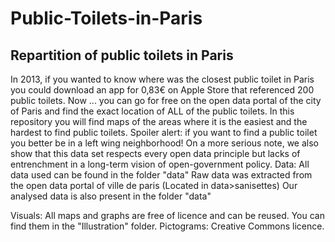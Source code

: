 # Public-Toilets-in-Paris
## Repartition of public toilets in Paris
In 2013, if you wanted to know where was the closest public toilet in Paris you could download an app for 0,83€ on Apple Store that referenced 200 public toilets. Now ... you can go for free on the open data portal of the city of Paris and find the exact location of ALL of the public toilets.
In this repository you will find maps of the areas where it is the easiest and the hardest to find public toilets. Spoiler alert: if you want to find a public toilet you better be in a left wing neighborhood!
On a more serious note, we also show that this data set respects every open data principle but lacks of entrenchment in a long-term vision of open-government policy.
Data:
All data used can be found in the folder "data"
Raw data was extracted from the open data portal of ville de paris (Located in data>sanisettes)
Our analysed data is also present in the folder "data"

Visuals:
All maps and graphs are free of licence and can be reused. You can find them in the "Illustration" folder.
Pictograms: Creative Commons licence.
